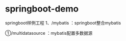 # springboot-demo
springboot样例工程
1、/mybatis ：springboot整合mybatis 

 ①/multidatasource ：mybatis配置多数据源 
